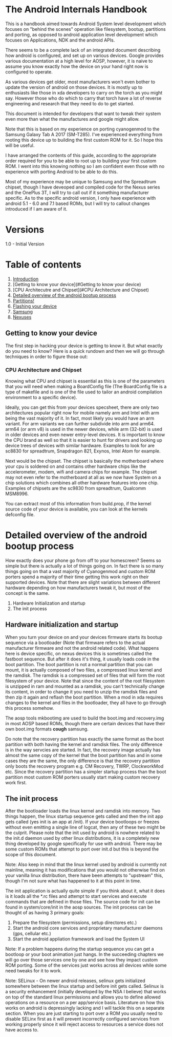 # The Android Internals Handbook

This is a handbook aimed towards Android System level development which focuses on "behind the scenes" operation like filesystem, bootup, partitions and porting, as opposed to android application level development which focuses on Applications, NDK and the android APIs. 

There seems to be a complete lack of an integrated document describing how android is configured, and set up on various devices. Google provides various documentation at a high level for AOSP, however, it is naive to assume you know exactly how the device on your hand right now is configured to operate.

As various devices get older, most manufacturers won't even bother to update the version of android on those devices. It is mostly up to enthusiasts like those in xda developers to carry on the torch as you might say. However those who do which to carry that torch have a lot of reverse engineering and research that they need to do to get started.

This document is intended for developers that want to tweak their system even more than what the manufactures and google might allow. 

Note that this is based on my experience on porting cyanogenmod to the Samsung Galaxy Tab A 2017 (SM-T285). I've experienced everything from rooting this device up to building the first custom ROM for it. So I hope this will be useful.

I have arranged the contents of this guide, according to the appropriate order required for you to be able to root up to building your first custom ROM. I went into this knowing nothing so I am confident even those with no experience with porting Android to be able to do this.

Most of my experience may be unique to Samsung and the Spreadtrum chipset, though I have deveoped and compiled code for the Nexus series and the OnePlus 3T, I will try to call out if it something manufacturer specific. As to the specific android version, I only have experience with android 5.1 - 6.0 and 7.1 based ROMs, but I will try to callout changes introduced if I am aware of it.

# Versions

1.0 - Initial Version

# Table of contents

1. [Introduction](#introduction)
2. [Getting to know your device](#Getting to know your device)
  1. [CPU Architecutre and Chipset](#CPU Architecture and Chipset)
3. [Detailed overview of the android bootup process](#bootup)
  1. [Partitions!](#Partitions)
4. [Flashing your device](#flashing)
  1. [Samsung](#samsung_flash)
  2. [Nexuses](#nexus_flash)

## Getting to know your device

The first step in hacking your device is getting to know it. But what exactly do you need to know? Here is a quick rundown and then we will go through techniques in order to figure those out:

### CPU Architecture and Chipset

Knowing what CPU and chipset is essential as this is one of the parameters that you will need when making a BoardConfig file (The BoardConfig file is a type of makefile and is one of the file used to tailor an android compilation environment to a specific device).

Ideally, you can get this from your devices specsheet, there are only two architectures popular right now for mobile namely arm and Intel with arm being the vast majority of it. In fact, most likely you would have an arm variant. For arm variants we can further subdivide into arm and arm64. arm64 (or arm v8) is used in the newer devices, while arm (32-bit) is used in older devices and even newer entry-level devices. It is important to know the CPU brand as well so that it is easier to hunt for drivers and looking up device trees of devices with similar hardware. Examples to look for are sc8830 for spreadtrum, Snapdragon 821, Exynos, Intel Atom for example.

Next would be the chipset. The chipset is basically the motherboard where your cpu is soldered on and contains other hardware chips like the accelerometer, modem, wifi and camera chips for example. The chipset may not even refer to the motherboard at all as we now have System on a chip solutions which combines all other hardware features into one chip. Examples of chipsets are the sc9830 from spreadtrum, Qualcomm MSM8996.

You can extract most of this information from build.prop, if the kernel source code of your device is available, you can look at the kernels defconfig file.

Detailed overview of the android bootup process
===============================================

How exactly does your phone go from off to your homescreen? Seems so simple but there is actually a lot of things going on. In fact there is so many things going on that a vast majority of Cyanogenmod and custom ROM porters spend a majority of their time getting this work right on their supported devices. Note that there are slight variations between different hardware depending on how manufacturers tweak it, but most of the concept is the same.

1. Hardware Initialization and startup
2. The init process

Hardware initialization and startup
-----------------------------------

When you turn your device on and your devices firmware starts its bootup sequence via a bootloader (Note that firmware refers to the actual manufacturer firmware and not the android related code). What happens here is device specific, on nexus devices this is sometimes called the fastboot sequence. But after it does it's thing, it usually loads code in the boot partition. The boot partition is not a normal partition that you can mount, it is actually composed of two files, a compressed linux kernel and the ramdisk. The ramdisk is a compressed set of files that will form the root filesystem of your device. Note that since the content of the root filesystem is unzipped in ram and mounted as a ramdisk, you can't technically change its content, in order to change it you need to unzip the ramdisk files and then zip it again and reflash the boot partition. When a mod in xda requires changes to the kernel and files in the bootloader, they all have to go through this process somehow.

The aosp tools mkbootimg are used to build the boot.img and recovery.img in most AOSP based ROMs, though there are certain devices that have their own boot.img formats **cough** samsung.

Do note that the recovery partition has exactly the same format as the boot partition with both having the kernel and ramdisk files. The only difference is in the way servcies are started. In fact, the recovery image actually has almost the same copy of the kernel that the boot partition has and in some cases they are the same, the only difference is that the recovery partition only boots the recovery program e.g. CM Recovery, TWRP, ClockworkMod etc. Since the recovery partition has a simpler startup process than the boot partition most custom ROM porters usually start making custom recovery work first.

The init process
----------------

After the bootloader loads the linux kernel and ramdisk into memory. Two things happen, the linux startup sequence gets called and then the init app gets called (yes init is an app at /init). If your device bootloops or freezes without even emitting a single line of logcat, then any of these two might be the culprit. Please note that the init used by android is nowhere related to the init.d daemon used by other linux distributions, it is a completely new thing developed by google specifically for use with android. There may be some custom ROMs that attempt to port over init.d but this is beyond the scope of this document. 

Note: Also keep in mind that the linux kernel used by android is currently not mainline, meaning it has modifications that you would not otherwise find on your vanilla linux distribution, there have been attempts to "upstream" this, though I'm not sure what has happened to it at this point in time.

The init application is actually quite simple if you think about it, what it does is it loads all the *.rc files and attempt to start services and execute commands that are defined in those files. The source code for init can be found in system/core/init in the aosp sources. The init process can be thought of as having 3 primary goals:

1. Prepare the filesystem (permissions, setup directores etc.)
2. Start the android core services and proprietary manufacturer daemons (gps, cellular etc.)
3. Start the android appliation framework and load the System UI

Note: If a problem happens during the startup sequence you can get a bootloop or your boot animation just hangs. In the succeeding chapters we will go over those services one by one and see how they impact custom ROM porting. Some of the services just works across all devices while some need tweaks for it to work.

Note: SELinux - On newer android releases, selinux gets initialized somewhere between the linux startup and before init gets called. Selinux is a security enhancement (initially developed by the NSA I believe) that works on top of the standard linux permissions and allows you to define allowed operations on a resource on a per app/service basis. Literature on how this works on android is depressingly lacking and I will tackle this on a separate section. When you are just starting to port over a ROM you usually need to disable SELinx first as it will prevent incorrectly configured services from working properly since it will reject access to resources a service does not have access to.


